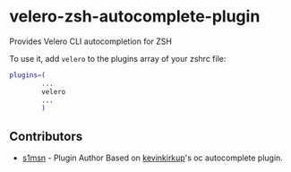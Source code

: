# velero-zsh-autocomplete-plugin
Provides Velero CLI autocompletion for ZSH

To use it, add `velero` to the plugins array of your zshrc file:

```bash
plugins=(
        ...
        velero
        ...
        )
```

## Contributors

+ [s1msn](https://github.com/s1msn) - Plugin Author
Based on [kevinkirkup](https://github.com/kevinkirkup)'s oc autocomplete plugin.
